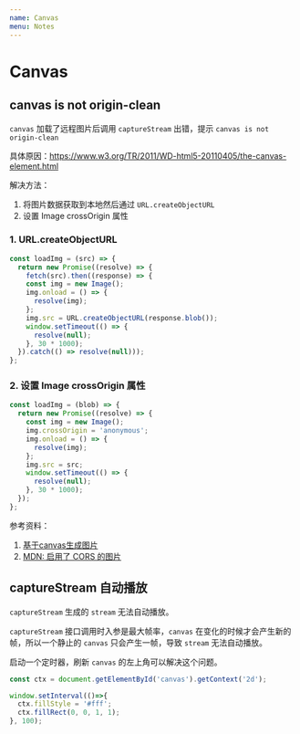 ```yaml
---
name: Canvas
menu: Notes
---
```


# Canvas

## canvas is not origin-clean

`canvas` 加载了远程图片后调用 `captureStream` 出错，提示 `canvas is not origin-clean`

具体原因：https://www.w3.org/TR/2011/WD-html5-20110405/the-canvas-element.html

解决方法：
1. 将图片数据获取到本地然后通过 `URL.createObjectURL`
2. 设置 Image crossOrigin 属性


### 1. URL.createObjectURL
```js
const loadImg = (src) => {
  return new Promise((resolve) => {
    fetch(src).then((response) => {
    const img = new Image();
    img.onload = () => {
      resolve(img);
    };
    img.src = URL.createObjectURL(response.blob());
    window.setTimeout(() => {
      resolve(null);
    }, 30 * 1000);
  }).catch(() => resolve(null)));
};
```

### 2. 设置 Image crossOrigin 属性

```js
const loadImg = (blob) => {
  return new Promise((resolve) => {
    const img = new Image();
    img.crossOrigin = 'anonymous';
    img.onload = () => {
      resolve(img);
    };
    img.src = src;
    window.setTimeout(() => {
      resolve(null);
    }, 30 * 1000);
  });
};
```
参考资料：
1. [基于canvas生成图片](https://juejin.im/post/5aefc0456fb9a07abc29d36d)
2. [MDN: 启用了 CORS 的图片](https://developer.mozilla.org/zh-CN/docs/Web/HTML/CORS_enabled_image)

## captureStream 自动播放

`captureStream` 生成的 `stream` 无法自动播放。

`captureStream` 接口调用时入参是最大帧率，`canvas` 在变化的时候才会产生新的帧，所以一个静止的 `canvas` 只会产生一帧，导致 `stream` 无法自动播放。

启动一个定时器，刷新 `canvas` 的左上角可以解决这个问题。

```js
const ctx = document.getElementById('canvas').getContext('2d');

window.setInterval(()=>{
  ctx.fillStyle = '#fff';
  ctx.fillRect(0, 0, 1, 1);
}, 100);
```


##
